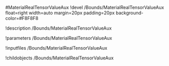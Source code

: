 <!-- MOOSE Object Documentation Stub: Remove this when content is added. -->
#MaterialRealTensorValueAux
!devel /Bounds/MaterialRealTensorValueAux float=right width=auto margin=20px padding=20px background-color=#F8F8F8

!description /Bounds/MaterialRealTensorValueAux

!parameters /Bounds/MaterialRealTensorValueAux

!inputfiles /Bounds/MaterialRealTensorValueAux

!childobjects /Bounds/MaterialRealTensorValueAux
